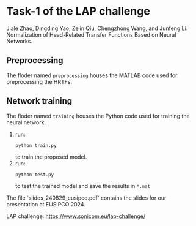 # Task-1 of the LAP challenge
Jiale Zhao, Dingding Yao, Zelin Qiu, Chengzhong Wang, and Junfeng Li: Normalization of Head-Related Transfer Functions Based on Neural Networks.

## Preprocessing
The floder named `preprocessing` houses the MATLAB code used for preprocessing the HRTFs.

## Network training
The floder named `training` houses the Python code used for training the neural network.
1. run:
   ```
   python train.py
   ```
   to train the proposed model.
2. run:
   ```
   python test.py
   ```
   to test the trained model and save the results in `*.mat`


The file `slides_240829_eusipco.pdf' contains the slides for our presentation at EUSIPCO 2024.

LAP challenge:
https://www.sonicom.eu/lap-challenge/
